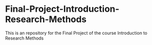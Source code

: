 # Final-Project-Introduction-Research-Methods
This is an repository for the Final Project of the course Introduction to Research Methods
